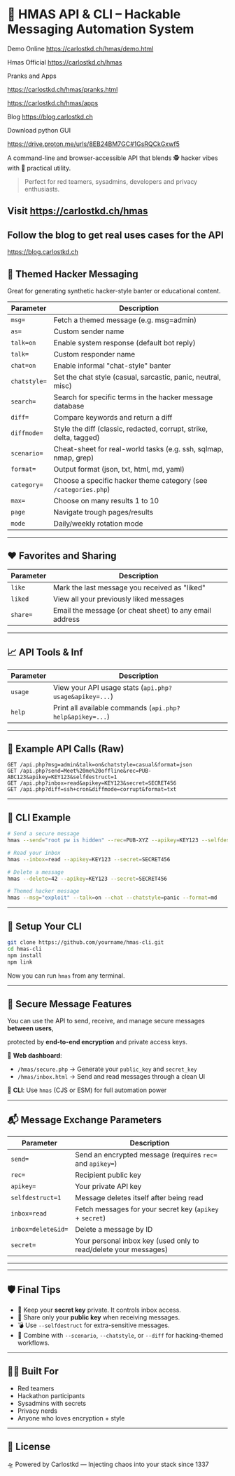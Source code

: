 
# 🧠 HMAS API & CLI – Hackable Messaging Automation System

Demo Online https://carlostkd.ch/hmas/demo.html

Hmas Official https://carlostkd.ch/hmas

Pranks and Apps

https://carlostkd.ch/hmas/pranks.html

https://carlostkd.ch/hmas/apps

Blog https://blog.carlostkd.ch

Download python GUI 

https://drive.proton.me/urls/8EB24BM7GC#1GsRQCkGxwf5

A command-line and browser-accessible API that blends 🕵️ hacker vibes with 💼 practical utility.

> Perfect for red teamers, sysadmins, developers and privacy enthusiasts.

## Visit https://carlostkd.ch/hmas

## Follow the blog to get real uses cases for the API

   https://blog.carlostkd.ch

## 💬 Themed Hacker Messaging

Great for generating synthetic hacker-style banter or educational content.

| Parameter       | Description                                                                 |
|------------------|----------------------------------------------------------------------------|
| `msg=`          | Fetch a themed message (e.g. msg=admin)                                     |
| `as=`           | Custom sender name                                                          |
| `talk=on`       | Enable system response (default bot reply)                                  |
| `talk=`         | Custom responder name                                                       |
| `chat=on`       | Enable informal "chat-style" banter                                         |
| `chatstyle=`    | Set the chat style (casual, sarcastic, panic, neutral, misc)                |
| `search=`       | Search for specific terms in the hacker message database                    |
| `diff=`         | Compare keywords and return a diff                                          |
| `diffmode=`     | Style the diff (classic, redacted, corrupt, strike, delta, tagged)          |
| `scenario=`     | Cheat-sheet for real-world tasks (e.g. ssh, sqlmap, nmap, grep)             |
| `format=`       | Output format (json, txt, html, md, yaml)                                   |
| `category=`     | Choose a specific hacker theme category (see `/categories.php`)             |
| `max=`          | Choose on many results 1 to 10                                              |
| `page`          | Navigate trough pages/results                                               |
| `mode`          | Daily/weekly rotation mode                                                  |
---

## ❤️ Favorites and Sharing

| Parameter       | Description                                                                 |
|------------------|----------------------------------------------------------------------------|
| `like`          | Mark the last message you received as "liked"                               |
| `liked`         | View all your previously liked messages                                     |
| `share=`        | Email the message (or cheat sheet) to any email address                     |
---

## 📈 API Tools & Inf

| Parameter       | Description                                                                 |
|------------------|----------------------------------------------------------------------------|
| `usage`         | View your API usage stats (`api.php?usage&apikey=...`)                      |
| `help`          | Print all available commands (`api.php?help&apikey=...`)                    |

---

## 🧪 Example API Calls (Raw)

```http
GET /api.php?msg=admin&talk=on&chatstyle=casual&format=json
GET /api.php?send=Meet%20me%20offline&rec=PUB-ABC123&apikey=KEY123&selfdestruct=1
GET /api.php?inbox=read&apikey=KEY123&secret=SECRET456
GET /api.php?diff=ssh+cron&diffmode=corrupt&format=txt
```

---

## 🚀 CLI Example

```bash
# Send a secure message
hmas --send="root pw is hidden" --rec=PUB-XYZ --apikey=KEY123 --selfdestruct

# Read your inbox
hmas --inbox=read --apikey=KEY123 --secret=SECRET456

# Delete a message
hmas --delete=42 --apikey=KEY123 --secret=SECRET456

# Themed hacker message
hmas --msg="exploit" --talk=on --chat --chatstyle=panic --format=md
```

---

## 📍 Setup Your CLI

```bash
git clone https://github.com/yourname/hmas-cli.git
cd hmas-cli
npm install
npm link
```

Now you can run `hmas` from any terminal.


---

## 🔐 Secure Message Features

You can use the API to send, receive, and manage secure messages **between users**, 

protected by **end-to-end encryption** and private access keys.

📍 **Web dashboard**:
- `/hmas/secure.php` → Generate your `public_key` and `secret_key`
- `/hmas/inbox.html` → Send and read messages through a clean UI

📍 **CLI**: Use `hmas` (CJS or ESM) for full automation power

---


## 📬 Message Exchange Parameters

| Parameter       | Description                                                                 |
|------------------|----------------------------------------------------------------------------|
| `send=`         | Send an encrypted message (requires `rec=` and `apikey=`)                   |
| `rec=`          | Recipient public key                                                        |
| `apikey=`       | Your private API key                                                        |
| `selfdestruct=1`| Message deletes itself after being read                                     |
| `inbox=read`    | Fetch messages for your secret key (`apikey` + `secret`)                    |
| `inbox=delete&id=` | Delete a message by ID                                                   |
| `secret=`       | Your personal inbox key (used only to read/delete your messages)            |
---




---

## 🛡️ Final Tips

- 🔐 Keep your **secret key** private. It controls inbox access.
- 📢 Share only your **public key** when receiving messages.
- 💣 Use `--selfdestruct` for extra-sensitive messages.
- 🧠 Combine with `--scenario`, `--chatstyle`, or `--diff` for hacking-themed workflows.

---

## 🧑‍💻 Built For

- Red teamers
- Hackathon participants
- Sysadmins with secrets
- Privacy nerds
- Anyone who loves encryption + style

---

## 📜 License

🛸 Powered by Carlostkd — Injecting chaos into your stack since 1337
